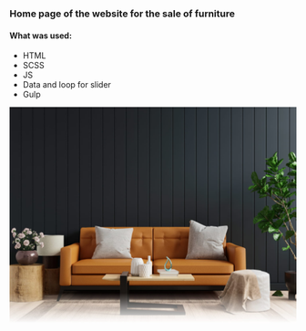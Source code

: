### Home page of the website for the sale of furniture

#### What was used:
- HTML
- SCSS
- JS
- Data and loop for slider
- Gulp


![screenshot](https://github.com/ivanchelovekov/Furniture/blob/main/img/hero/hero-bg.jpg)
